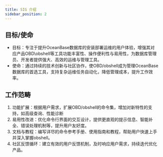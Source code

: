 ```yaml
---
title: SIG 介绍
sidebar_position: 2
---
```


## 目标/使命

- 目标：专注于提升OceanBase数据库的安装部署运维的用户体验，增强其对应产品OBD\obshell等工具功能丰富性、操作便利性与易用性，为数据库管理员、开发者提供强大、高效的运维与管理工具。
- 使命：通过持续的技术创新与社区协作，使OBD/obshell成为管理OceanBase数据库的首选工具，支持复杂运维任务自动化，降低管理成本，提升工作效率。

## 工作范畴

1. 功能扩展：根据用户需求，扩展OBD/obshell的命令集，增加对新特性的支持，如高级查询、性能诊断
2. 易用性改进：优化命令行界面的交互设计，提供更直观的提示信息、智能补全、错误处理机制等，提升用户友好度。
3. 文档与教程：编写详尽的命令参考手册、使用指南和教程，帮助用户快速上手并深入掌握obshell。
4. 社区反馈循环：建立有效的用户反馈机制，及时响应用户需求，持续迭代优化产品。